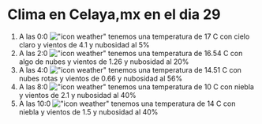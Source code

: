 # Clima en Celaya,mx en el dia 29

1. A las 0:0 !["icon weather"](http://openweathermap.org/img/w/02n.png) tenemos una temperatura de 17 C con cielo claro y  vientos de 4.1 y nubosidad al 5%
1. A las 2:0 !["icon weather"](http://openweathermap.org/img/w/02n.png) tenemos una temperatura de 16.54 C con algo de nubes y  vientos de 1.26 y nubosidad al 20%
1. A las 4:0 !["icon weather"](http://openweathermap.org/img/w/04n.png) tenemos una temperatura de 14.51 C con nubes rotas y  vientos de 0.66 y nubosidad al 56%
1. A las 8:0 !["icon weather"](http://openweathermap.org/img/w/50d.png) tenemos una temperatura de 10 C con niebla y  vientos de 2.1 y nubosidad al 40%
1. A las 10:0 !["icon weather"](http://openweathermap.org/img/w/50d.png) tenemos una temperatura de 14 C con niebla y  vientos de 1.5 y nubosidad al 40%
